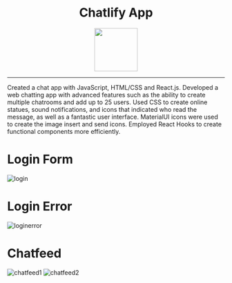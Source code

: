 <h1 align="center">Chatlify App</h1>
<p align="center">
   <a href="https://chatliffy.netlify.app/"><img src="https://user-images.githubusercontent.com/87496634/126423201-d2f0afa0-d0db-4050-9379-05c9251d943f.png" width="100"></img></a>
</p>


------
Created a chat app with JavaScript, HTML/CSS and React.js. Developed a web chatting app with advanced features such as the ability to create multiple chatrooms and add up to 25 users. Used CSS to create online statues, sound notifications, and icons that indicated who read the message, as well as a fantastic user interface. MaterialUI icons were used to create the image insert and send icons. Employed React Hooks to create functional components more efficiently.

# Login Form
![login](https://user-images.githubusercontent.com/87496634/126426272-aebbcca9-7fd9-4eb2-977d-a30b922dceff.PNG)

# Login Error
![loginerror](https://user-images.githubusercontent.com/87496634/126426269-65abe7ff-15f0-4e42-a4b8-e870d04b2004.PNG)

# Chatfeed 
![chatfeed1](https://user-images.githubusercontent.com/87496634/126426274-535edfcf-c2e4-452a-9673-d1b658f5d156.PNG)
![chatfeed2](https://user-images.githubusercontent.com/87496634/126426273-1692d93f-b7e4-48c1-aad9-e22d51dd9449.PNG)
